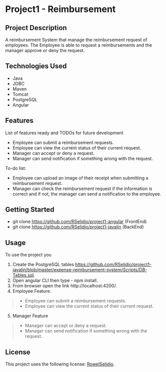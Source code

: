 # Project1 - Reimbursement

## Project Description

A reimbursement System that manage the reimbursement request of employees. The Employee is able to request a reimbursements and the manager approve or deny the request.

## Technologies Used

* Java
* JDBC
* Maven
* Tomcat
* PostgreSQL
* Angular

## Features

List of features ready and TODOs for future development
* Employee can submit a reimbursement requests.
* Employee can view the current status of their current request.
* Manager can accept or deny a request.
* Manager can send notification if something wrong with the request.

To-do list:
* Employee can upload an image of their receipt when submitting a reimbursement request.
* Manager can check the reimbursement request if the information is correct and if not, the manager can send a notification to the employee.

## Getting Started
   
* git clone https://github.com/RSelidio/project1-angular (FrontEnd)
* git clone https://github.com/RSelidio/project1-javalin (BackEnd)


Usage
---
To use the project you 
1.	Create the PostgreSQL tables https://github.com/RSelidio/project1-javalin/blob/master/expense-reimbursement-system/Scripts/DB-Tables.sql.
2.	Open angular CLI then type - npm install.
3.	From browser open the link http://localhost:4200/.
4.	Employee Feature.
>* Employee can submit a reimbursement requests.
>* Employee can view the current status of their current request.
5.	Manager Feature
>* Manager can accept or deny a request.
>* Manager can send notification if something wrong with the request.

## License

This project uses the following license: [RowelSelidio](<link>).


